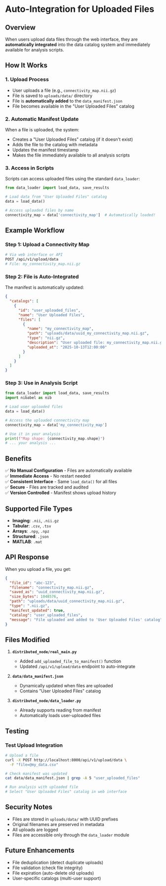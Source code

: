 # Auto-Integration for Uploaded Files

## Overview

When users upload data files through the web interface, they are **automatically integrated** into the data catalog system and immediately available for analysis scripts.

## How It Works

### 1. **Upload Process**
- User uploads a file (e.g., `connectivity_map.nii.gz`)
- File is saved to `uploads/data/` directory
- File is **automatically added** to the `data_manifest.json`
- File becomes available in the "User Uploaded Files" catalog

### 2. **Automatic Manifest Update**
When a file is uploaded, the system:
- Creates a "User Uploaded Files" catalog (if it doesn't exist)
- Adds the file to the catalog with metadata
- Updates the manifest timestamp
- Makes the file immediately available to all analysis scripts

### 3. **Access in Scripts**
Scripts can access uploaded files using the standard `data_loader`:

```python
from data_loader import load_data, save_results

# Load data from "User Uploaded Files" catalog
data = load_data()

# Access uploaded files by name
connectivity_map = data['connectivity_map']  # Automatically loaded!
```

## Example Workflow

### Step 1: Upload a Connectivity Map
```bash
# Via web interface or API
POST /api/v1/upload/data
# File: my_connectivity_map.nii.gz
```

### Step 2: File is Auto-Integrated
The manifest is automatically updated:
```json
{
  "catalogs": [
    {
      "id": "user_uploaded_files",
      "name": "User Uploaded Files",
      "files": [
        {
          "name": "my_connectivity_map",
          "path": "uploads/data/uuid_my_connectivity_map.nii.gz",
          "type": "nii.gz",
          "description": "User uploaded file: my_connectivity_map.nii.gz",
          "uploaded_at": "2025-10-13T12:00:00"
        }
      ]
    }
  ]
}
```

### Step 3: Use in Analysis Script
```python
from data_loader import load_data, save_results
import nibabel as nib

# Load user uploaded files
data = load_data()

# Access the uploaded connectivity map
connectivity_map = data['my_connectivity_map']

# Use it in your analysis
print(f"Map shape: {connectivity_map.shape}")
# ... your analysis ...
```

## Benefits

✅ **No Manual Configuration** - Files are automatically available  
✅ **Immediate Access** - No restart needed  
✅ **Consistent Interface** - Same `load_data()` for all files  
✅ **Secure** - Files are tracked and audited  
✅ **Version Controlled** - Manifest shows upload history  

## Supported File Types

- **Imaging**: `.nii`, `.nii.gz`
- **Tabular**: `.csv`, `.tsv`
- **Arrays**: `.npy`, `.npz`
- **Structured**: `.json`
- **MATLAB**: `.mat`

## API Response

When you upload a file, you get:
```json
{
  "file_id": "abc-123",
  "filename": "connectivity_map.nii.gz",
  "saved_as": "uuid_connectivity_map.nii.gz",
  "size_bytes": 1048576,
  "path": "uploads/data/uuid_connectivity_map.nii.gz",
  "type": ".nii.gz",
  "manifest_updated": true,
  "catalog": "user_uploaded_files",
  "message": "File uploaded and added to 'User Uploaded Files' catalog"
}
```

## Files Modified

1. **`distributed_node/real_main.py`**
   - Added `add_uploaded_file_to_manifest()` function
   - Updated `/api/v1/upload/data` endpoint to auto-integrate

2. **`data/data_manifest.json`**
   - Dynamically updated when files are uploaded
   - Contains "User Uploaded Files" catalog

3. **`distributed_node/data_loader.py`**
   - Already supports reading from manifest
   - Automatically loads user-uploaded files

## Testing

### Test Upload Integration
```bash
# Upload a file
curl -X POST http://localhost:8000/api/v1/upload/data \
  -F "file=@my_data.csv"

# Check manifest was updated
cat data/data_manifest.json | grep -A 5 "user_uploaded_files"

# Run analysis with uploaded file
# Select "User Uploaded Files" catalog in web interface
```

## Security Notes

- Files are stored in `uploads/data/` with UUID prefixes
- Original filenames are preserved in metadata
- All uploads are logged
- Files are accessible only through the `data_loader` module

## Future Enhancements

- File deduplication (detect duplicate uploads)
- File validation (check file integrity)
- File expiration (auto-delete old uploads)
- User-specific catalogs (multi-user support)

